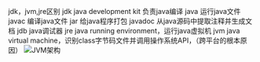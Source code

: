 jdk，jvm,jre区别
jdk java development kit 负责java编译
java 运行java文件
javac 编译java文件
jar 给java程序打包
javadoc 从java源码中提取注释并生成文档
jdb java调试器
jre java running environment，运行java虚拟机
jvm java virtual machine，识别class字节码文件并调用操作系统API，（跨平台的根本原因）
![JVM架构]([https://example.com/images/cat.jpg](https://github.com/sanyang176/archive/blob/main/Java/Java%E5%9F%BA%E7%A1%80/Images/jvm-image.png))

